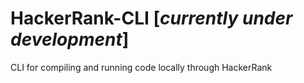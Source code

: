 # HackerRank-CLI [*currently under development*]
CLI for compiling and running code locally through HackerRank
